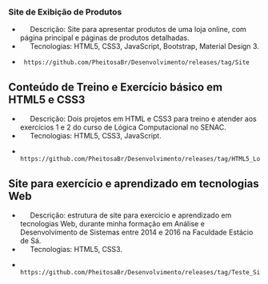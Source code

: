 ### Site de Exibição de Produtos
*      Descrição: Site para apresentar produtos de uma loja online, com página principal e páginas de produtos detalhadas.
*      Tecnologias: HTML5, CSS3, JavaScript, Bootstrap, Material Design 3.
*      https://github.com/PheitosaBr/Desenvolvimento/releases/tag/Site
  
## Conteúdo de Treino e Exercício básico em HTML5 e CSS3
*      Descrição: Dois projetos em HTML e CSS3 para treino e atender aos exercícios 1 e 2 do curso de Lógica Computacional no SENAC.
*      Tecnologias: HTML5, CSS3, JavaScript.
*      https://github.com/PheitosaBr/Desenvolvimento/releases/tag/HTML5_Logica_Computacional

## Site para exercício e aprendizado em tecnologias Web
*      Descrição: estrutura de site para exercício e aprendizado em tecnologias Web, durante minha formação em Análise e Desenvolvimento de Sistemas entre 2014 e 2016 na Faculdade Estácio de Sá.
*      Tecnologias: HTML5, CSS3.
*      https://github.com/PheitosaBr/Desenvolvimento/releases/tag/Teste_Site_PheitosaBr
